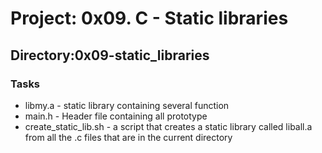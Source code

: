 #	Project: 0x09. C - Static libraries
##	Directory:0x09-static_libraries
###	Tasks
- libmy.a - static library containing several function
- main.h - Header file containing all prototype
- create_static_lib.sh - a script that creates a static library called liball.a from all the .c files that are in the current directory
